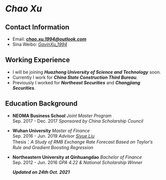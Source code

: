 #  _**Chao Xu**_ 

## Contact Information
- Email: _**chao.xu.1994@outlook.com**_
- Sina Weibo: [_GavinXu_1994_](https://weibo.com/chaox94)

## Working Experience
- I will be joining _**Huazhong University of Science and Technology**_ soon.
- Currently I work for _**China State Construction Third Bureau**_.
- Previously I worked for _**Northeast Securities**_ and _**Changjiang Securities**_.

## Education Background
- **NEOMA Business School** _Joint Master Program_  
  Sep. 2017 - Dec. 2017 _Sponsored by China Scholarship Council_
- **Wuhan University** _Master of Finance_  
  Sep. 2016 - Jun. 2019 _Advisor [Siyue Liu](http://ems.whu.edu.cn/info/2270/21178.htm)_  
  Thesis：_A Study of RMB Exchange Rate Forecast Based on Taylor‘s Rule and Gradient Boosting Regression_
- **Northeastern University at Qinhuangdao** _Bachelor of Finance_  
  Sep. 2012 - Jun. 2016 _GPA 4.22 & National Scholarship Winner_  
  
  _**Updated on 24th Oct. 2021**_

